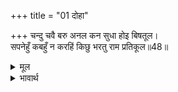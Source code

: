+++
title = "01 दोहा"

+++
चन्दु चवै बरु अनल कन सुधा होइ बिषतूल।  
सपनेहुँ कबहुँ न करहिं किछु भरतु राम प्रतिकूल॥48॥  

<details><summary>मूल</summary>

चन्दु चवै बरु अनल कन सुधा होइ बिषतूल।  
सपनेहुँ कबहुँ न करहिं किछु भरतु राम प्रतिकूल॥48॥  
</details>

<details><summary>भावार्थ</summary>

चन्द्रमा चाहे (शीतल किरणों की जगह) आग की चिनगारियाँ बरसाने लगे और अमृत चाहे विष के समान हो जाए, परन्तु भरतजी स्वप्न में भी कभी श्री रामचन्द्रजी के विरुद्ध कुछ नहीं करेङ्गे॥48॥  
</details>



